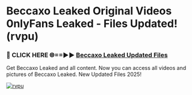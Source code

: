 # Beccaxo Leaked Original Videos 0nlyFans Leaked - Files Updated! (rvpu)

<h3>🔴 CLICK HERE 🌐==►► <a href="https://tinyurl.com/ehrbuxhb" rel="nofollow">Beccaxo Leaked Updated Files</a></h3>

Get Beccaxo Leaked and all content. Now you can access all videos and pictures of Beccaxo Leaked. New Updated Files 2025!

[![rvpu](https://i.imgur.com/lVYEuWS.gif)](https://tinyurl.com/ehrbuxhb)

